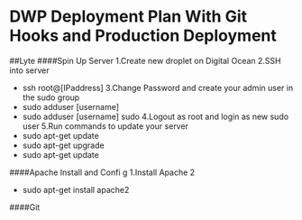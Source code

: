DWP Deployment Plan With Git Hooks and Production Deployment
===
##Lyte
####Spin Up Server
1.Create new droplet on Digital Ocean
2.SSH into server
  * ssh root@[IPaddress]
3.Change Password and create your admin user in the sudo group
  * sudo adduser [username]
  * sudo adduser [username] sudo
4.Logout as root and login as new sudo user
5.Run commands to update your server
  * sudo apt-get update
  * sudo apt-get upgrade
  * sudo apt-get update

  ####Apache Install and Confi
g 
1.Install Apache 2
  * sudo apt-get install apache2

####Git
